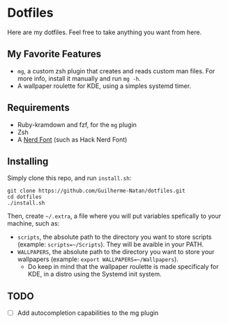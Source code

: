 # Dotfiles

Here are my dotfiles. Feel free to take anything you want from here.

## My Favorite Features

- `mg`, a custom zsh plugin that creates and reads custom man files. For more info, install it manually and run `mg -h`.
- A wallpaper roulette for KDE, using a simples systemd timer.

## Requirements

- Ruby-kramdown and fzf, for the `mg` plugin
- Zsh
- A [Nerd Font](https://www.nerdfonts.com/font-downloads) (such as Hack Nerd Font)

## Installing

Simply clone this repo, and run `install.sh`:
```
git clone https://github.com/Guilherme-Natan/dotfiles.git
cd dotfiles
./install.sh
```

Then, create `~/.extra`, a file where you will put variables spefically to your machine, such as:

- `scripts`, the absolute path to the directory you want to store scripts (example: `scripts=~/Scripts`). They will be
  avaible in your PATH.
- `WALLPAPERS`, the absolute path to the directory you want to store your wallpapers (example: `export
  WALLPAPERS=~/Wallpapers`). 
    - Do keep in mind that the wallpaper roulette is made specificaly for KDE, in a distro using the Systemd init
      system.

## TODO

- [ ] Add autocompletion capabilities to the mg plugin
